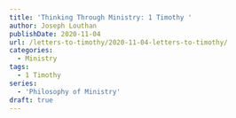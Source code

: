 ```yaml
---
title: 'Thinking Through Ministry: 1 Timothy '
author: Joseph Louthan
publishDate: 2020-11-04
url: /letters-to-timothy/2020-11-04-letters-to-timothy/
categories:
  - Ministry
tags:
  - 1 Timothy
series:
  - 'Philosophy of Ministry'
draft: true
---
```

